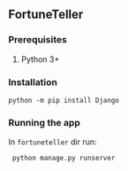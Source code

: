 
## FortuneTeller

### Prerequisites
1. Python 3+

### Installation
```
python -m pip install Django
```

### Running the app
In `fortuneteller` dir run:
```
 python manage.py runserver
```